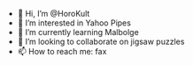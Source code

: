 - 👋 Hi, I’m @HoroKult
- 👀 I’m interested in Yahoo Pipes
- 🌱 I’m currently learning Malbolge
- 💞️ I’m looking to collaborate on jigsaw puzzles
- 📫 How to reach me: fax
<!---
HoroKult/HoroKult is a ✨ special ✨ repository because its `README.md` (this file) appears on your GitHub profile.
You can click the Preview link to take a look at your changes.
--->

